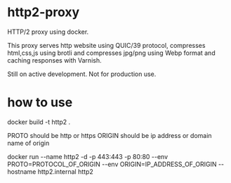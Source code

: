 # http2-proxy

HTTP/2 proxy using docker.

This proxy serves http website using QUIC/39 protocol, compresses html,css,js using brotli and compresses jpg/png using Webp format and caching responses with Varnish.

Still on active development. Not for production use.

# how to use

docker build -t http2 .

PROTO should be http or https
ORIGIN should be ip address or domain name of origin

docker run --name http2 -d -p 443:443 -p 80:80 --env PROTO=PROTOCOL_OF_ORIGIN --env ORIGIN=IP_ADDRESS_OF_ORIGIN --hostname http2.internal http2

